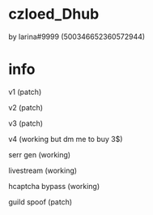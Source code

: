 # czloed_Dhub

by larina#9999 (500346652360572944)

# info

v1 (patch)

v2 (patch)

v3 (patch)

v4 (working but dm me to buy 3$)

serr gen (working)

livestream (working)

hcaptcha bypass (working)

guild spoof (patch)
